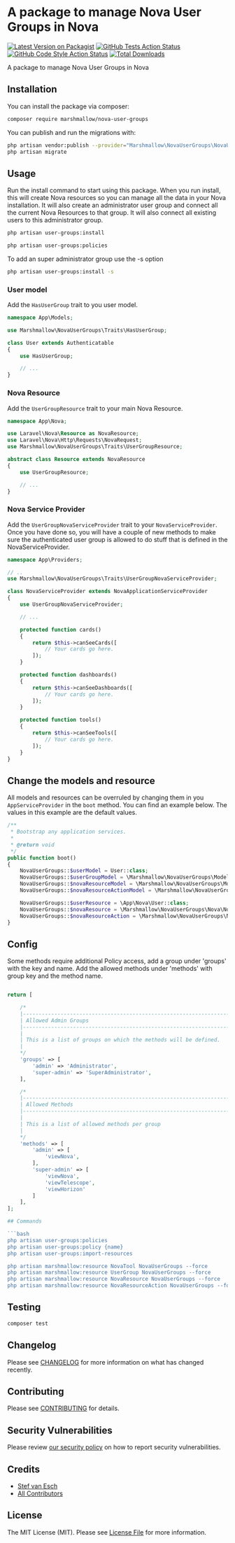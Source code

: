 # A package to manage Nova User Groups in Nova

[![Latest Version on Packagist](https://img.shields.io/packagist/v/marshmallow/nova-user-groups.svg?style=flat-square)](https://packagist.org/packages/marshmallow/nova-user-groups)
[![GitHub Tests Action Status](https://img.shields.io/github/workflow/status/marshmallow/nova-user-groups/run-tests?label=tests)](https://github.com/marshmallow/nova-user-groups/actions?query=workflow%3Arun-tests+branch%3Amain)
[![GitHub Code Style Action Status](https://img.shields.io/github/workflow/status/marshmallow/nova-user-groups/Check%20&%20fix%20styling?label=code%20style)](https://github.com/marshmallow/nova-user-groups/actions?query=workflow%3A"Check+%26+fix+styling"+branch%3Amain)
[![Total Downloads](https://img.shields.io/packagist/dt/marshmallow/nova-user-groups.svg?style=flat-square)](https://packagist.org/packages/marshmallow/nova-user-groups)

A package to manage Nova User Groups in Nova

## Installation

You can install the package via composer:

```bash
composer require marshmallow/nova-user-groups
```

You can publish and run the migrations with:

```bash
php artisan vendor:publish --provider="Marshmallow\NovaUserGroups\NovaUserGroupsServiceProvider" --tag="nova-user-groups-migrations"
php artisan migrate
```

## Usage

Run the install command to start using this package. When you run install, this will create Nova resources so you can manage all the data in your Nova installation. It will also create an administrator user group and connect all the current Nova Resources to that group. It will also connect all existing users to this administrator group.

```bash
php artisan user-groups:install

php artisan user-groups:policies
```

To add an super administrator group use the -s option

```bash
php artisan user-groups:install -s
```

### User model

Add the `HasUserGroup` trait to you user model.

```php
namespace App\Models;

use Marshmallow\NovaUserGroups\Traits\HasUserGroup;

class User extends Authenticatable
{
    use HasUserGroup;

    // ...
}

```

### Nova Resource

Add the `UserGroupResource` trait to your main Nova Resource.

```php
namespace App\Nova;

use Laravel\Nova\Resource as NovaResource;
use Laravel\Nova\Http\Requests\NovaRequest;
use Marshmallow\NovaUserGroups\Traits\UserGroupResource;

abstract class Resource extends NovaResource
{
    use UserGroupResource;

    // ...
}
```

### Nova Service Provider

Add the `UserGroupNovaServiceProvider` trait to your `NovaServiceProvider`. Once you have done so, you will have a couple of new methods to make sure the authenticated user group is allowed to do stuff that is defined in the NovaServiceProvider.

```php
namespace App\Providers;

// ..
use Marshmallow\NovaUserGroups\Traits\UserGroupNovaServiceProvider;

class NovaServiceProvider extends NovaApplicationServiceProvider
{
    use UserGroupNovaServiceProvider;

    // ...

    protected function cards()
    {
        return $this->canSeeCards([
            // Your cards go here.
        ]);
    }

    protected function dashboards()
    {
        return $this->canSeeDashboards([
            // Your cards go here.
        ]);
    }

    protected function tools()
    {
        return $this->canSeeTools([
            // Your cards go here.
        ]);
    }
}
```

## Change the models and resource

All models and resources can be overruled by changing them in you `AppServiceProvider` in the `boot` method. You can find an example below. The values in this example are the default values.

```php
/**
 * Bootstrap any application services.
 *
 * @return void
 */
public function boot()
{
    NovaUserGroups::$userModel = User::class;
    NovaUserGroups::$userGroupModel = \Marshmallow\NovaUserGroups\Models\UserGroup::class;
    NovaUserGroups::$novaResourceModel = \Marshmallow\NovaUserGroups\Models\NovaResource::class;
    NovaUserGroups::$novaResourceActionModel = \Marshmallow\NovaUserGroups\Models\NovaResourceAction::class;

    NovaUserGroups::$userResource = \App\Nova\User::class;
    NovaUserGroups::$novaResource = \Marshmallow\NovaUserGroups\Nova\NovaResource::class;
    NovaUserGroups::$novaResourceAction = \Marshmallow\NovaUserGroups\Nova\NovaResourceAction::class;
}
```

## Config

Some methods require additional Policy access, add a group under 'groups' with the key and name.
Add the allowed methods under 'methods' with group key and the method name.

````php

return [

    /*
    |--------------------------------------------------------------------------
    | Allowed Admin Groups
    |--------------------------------------------------------------------------
    |
    | This is a list of groups on which the methods will be defined.
    |
    */
    'groups' => [
        'admin' => 'Administrator',
        'super-admin' => 'SuperAdministrator',
    ],

    /*
    |--------------------------------------------------------------------------
    | Allowed Methods
    |--------------------------------------------------------------------------
    |
    | This is a list of allowed methods per group
    |
    */
    'methods' => [
        'admin' => [
            'viewNova',
        ],
        'super-admin' => [
            'viewNova',
            'viewTelescope',
            'viewHorizon'
        ]
    ],
];

## Commands

```bash
php artisan user-groups:policies
php artisan user-groups:policy {name}
php artisan user-groups:import-resources

php artisan marshmallow:resource NovaTool NovaUserGroups --force
php artisan marshmallow:resource UserGroup NovaUserGroups --force
php artisan marshmallow:resource NovaResource NovaUserGroups --force
php artisan marshmallow:resource NovaResourceAction NovaUserGroups --force
````

## Testing

```bash
composer test
```

## Changelog

Please see [CHANGELOG](CHANGELOG.md) for more information on what has changed recently.

## Contributing

Please see [CONTRIBUTING](.github/CONTRIBUTING.md) for details.

## Security Vulnerabilities

Please review [our security policy](../../security/policy) on how to report security vulnerabilities.

## Credits

-   [Stef van Esch](https://github.com/marshmallow-packages)
-   [All Contributors](../../contributors)

## License

The MIT License (MIT). Please see [License File](LICENSE.md) for more information.
